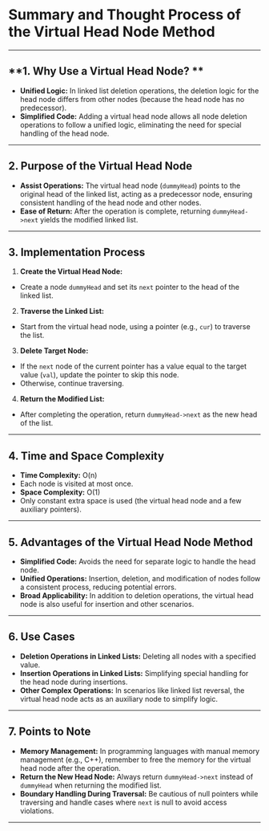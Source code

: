 # Summary and Thought Process of the Virtual Head Node Method

---

## **1.   Why Use a Virtual Head Node?  **
- **Unified Logic:**
In linked list deletion operations, the deletion logic for the head node differs from other nodes (because the head node has no predecessor).
- **Simplified Code:**
Adding a virtual head node allows all node deletion operations to follow a unified logic, eliminating the need for special handling of the head node.

---

## **2.   Purpose of the Virtual Head Node**
- **Assist Operations:**
The virtual head node (`dummyHead`) points to the original head of the linked list, acting as a predecessor node, ensuring consistent handling of the head node and other nodes.
- **Ease of Return:**
After the operation is complete, returning `dummyHead->next` yields the modified linked list.

---

## **3.   Implementation Process**
1.   **Create the Virtual Head Node:**
- Create a node `dummyHead` and set its `next` pointer to the head of the linked list.
2.   **Traverse the Linked List:**
- Start from the virtual head node, using a pointer (e.g., `cur`) to traverse the list.
3.   **Delete Target Node:**
- If the `next` node of the current pointer has a value equal to the target value (`val`), update the pointer to skip this node.
- Otherwise, continue traversing.
4.   **Return the Modified List:**
- After completing the operation, return `dummyHead->next` as the new head of the list.

---

## **4.   Time and Space Complexity**
- **Time Complexity:** O(n)
- Each node is visited at most once.
- **Space Complexity:** O(1)
- Only constant extra space is used (the virtual head node and a few auxiliary pointers).

---

## **5.   Advantages of the Virtual Head Node Method**
- **Simplified Code:**
Avoids the need for separate logic to handle the head node.
- **Unified Operations:**
Insertion, deletion, and modification of nodes follow a consistent process, reducing potential errors.
- **Broad Applicability:**
In addition to deletion operations, the virtual head node is also useful for insertion and other scenarios.

---

## **6.   Use Cases**
- **Deletion Operations in Linked Lists:**
Deleting all nodes with a specified value.
- **Insertion Operations in Linked Lists:**
Simplifying special handling for the head node during insertions.
- **Other Complex Operations:**
In scenarios like linked list reversal, the virtual head node acts as an auxiliary node to simplify logic.

---

## **7.   Points to Note**
- **Memory Management:**
In programming languages with manual memory management (e.g., C++), remember to free the memory for the virtual head node after the operation.
- **Return the New Head Node:**
Always return `dummyHead->next` instead of `dummyHead` when returning the modified list.
- **Boundary Handling During Traversal:**
Be cautious of null pointers while traversing and handle cases where `next` is null to avoid access violations.

---

